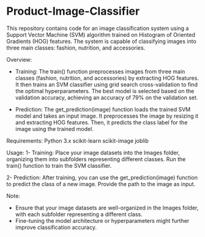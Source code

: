 # Product-Image-Classifier

This repository contains code for an image classification system using a Support Vector Machine (SVM) algorithm trained on Histogram of Oriented Gradients (HOG) features. The system is capable of classifying images into three main classes: fashion, nutrition, and accessories.

Overview:

- Training: The train() function preprocesses images from three main classes (fashion, nutrition, and accessories) by extracting HOG features. It then trains an SVM classifier using grid search cross-validation to find the optimal hyperparameters. The best model is selected based on the validation accuracy, achieving an accuracy of 79% on the validation set.

- Prediction: The get_prediction(image) function loads the trained SVM model and takes an input image. It preprocesses the image by resizing it and extracting HOG features. Then, it predicts the class label for the image using the trained model.

Requirements:
Python 3.x
scikit-learn
scikit-image
joblib

Usage:
1- Training: Place your image datasets into the Images folder, organizing them into subfolders representing different classes. Run the train() function to train the SVM classifier.

2- Prediction: After training, you can use the get_prediction(image) function to predict the class of a new image. Provide the path to the image as input.

Note:
- Ensure that your image datasets are well-organized in the Images folder, with each subfolder representing a different class.
- Fine-tuning the model architecture or hyperparameters might further improve classification accuracy.
